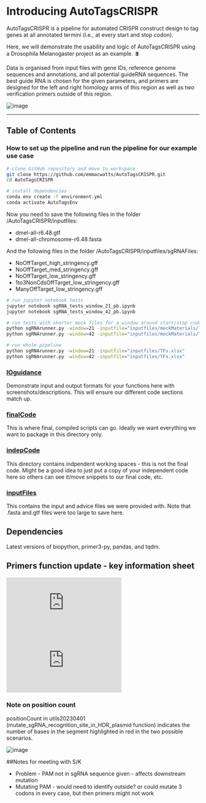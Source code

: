 # Introducing AutoTagsCRISPR

AutoTagsCRISPR is a pipeline for automated CRISPR construct design to tag genes at all annotated termini (i.e., at every start and stop codon).

Here, we will demonstrate the usability and logic of AutoTagsCRISPR using a Drosophila Melanogaster project as an example. :fly:

Data is organised from input files with gene IDs, reference genome sequences and annotations, and all potential guideRNA sequences.
The best guide RNA is chosen for the given parameters, and primers are designed for the left and right homology arms of this region
as well as two verification primers outside of this region.

![image](https://user-images.githubusercontent.com/120821707/210607784-b8ccab0c-a99f-46fc-afdc-5f6f702fe3a1.png)

---

## Table of Contents

### How to set up the pipeline and run the pipeline for our example use case
```bash
# clone GitHub repository and move to workspace
git clone https://github.com/emmacwatts/AutoTagsCRISPR.git
cd AutoTagsCRISPR

# install dependencies
conda env create -f environment.yml
conda activate AutoTagsEnv
```

Now you need to save the following files in the folder /AutoTagsCRISPR/inputfiles:
- dmel-all-r6.48.gtf
- dmel-all-chromosome-r6.48.fasta

And the following files in the folder /AutoTagsCRISPR/inputfiles/sgRNAFiles:
- NoOffTarget_high_stringency.gff
- NoOffTarget_med_stringency.gff
- NoOffTarget_low_stringency.gff
- 1to3NonCdsOffTarget_low_stringency.gff
- ManyOffTarget_low_stringency.gff
  
```bash
# run jupyter notebook tests
jupyter notebook sgRNA_tests_window_21_pb.ipynb
jupyter notebook sgRNA_tests_window_42_pb.ipynb

# run tests with shorter mock files for a window around start/stop codon of 21 bp and 42 bp
python sgRNArunner.py -window=21 -inputfile="inputfiles/mockMaterials/TFsTruncatedLong.xlsx"
python sgRNArunner.py -window=42 -inputfile="inputfiles/mockMaterials/TFsTruncatedLong.xlsx"

# run whole pipeline
python sgRNArunner.py -window=21 -inputfile="inputfiles/TFs.xlsx"
python sgRNArunner.py -window=42 -inputfile="inputfiles/TFs.xlsx"
```
### [IOguidance](https://github.com/emmacwatts/AutoTagsCRISPR/tree/main/IOguidance)

Demonstrate input and output formats for your functions here with screenshots/descriptions. This will ensure our different code sections match up.

### [finalCode](https://github.com/emmacwatts/AutoTagsCRISPR/tree/main/finalCode)

This is where final, compiled scripts can go. Ideally we want everything we want to package in this directory only.

### [indepCode](https://github.com/emmacwatts/AutoTagsCRISPR/tree/main/indepCode)

This directory contains indpendent working spaces - this is not the final code.
Might be a good idea to just put a copy of your independent code here so others can see it/move snippets to our final code, etc.

### [inputFiles](https://github.com/emmacwatts/AutoTagsCRISPR/tree/main/inputfiles)

This contains the input and advice files we were provided with. Note that .fasta and.gtf files were too large to save here.


## Dependencies

Latest versions of biopython, primer3-py, pandas, and tqdm.

## Primers function update - key information sheet

![image](https://github.com/emmacwatts/AutoTagsCRISPR/files/10706002/CRISPR.primers.workflow.pdf)
![image](https://github.com/emmacwatts/AutoTagsCRISPR/files/10706079/CRISPR.primers.workflow.pdf)

### Note on position count

positionCount in utils20230401 (mutate_sgRNA_recognition_site_in_HDR_plasmid function) indicates the number of bases in the segment highlighted in red in the two possible scenarios.

![image]("https://github.com/emmacwatts/AutoTagsCRISPR/assets/120821707/09faf6d0-a22b-4d64-82d9-071158f65e63">)

##Notes for meeting with S/K
* Problem - PAM not in sgRNA sequence given - affects downstream mutation
* Mutating PAM - would need to identify outside? or could mutate 3 codons in every case, but then primers might not work
